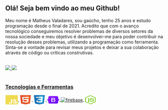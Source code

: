 ## Olá! Seja bem vindo ao meu Github!
<p>Meu nome é Matheus Valadares, sou gaúcho, tenho 25 anos e estudo programação desde o final de 2021. Acredito que com o avanço tecnológico conseguiremos resolver problemas de diversos setores da nossa sociedade e meu objetivo é desenvolver-me para poder contribuir na resolução desses problemas, utilizando a programação como ferramenta. Sinta-se a vontade para revisar meus projetos e deixar a sua colaboração através de código ou críticas construtivas.</p>

<br>

<div>
  <a href="https://github.com/MatheusValadares">
  <img height="160em" src="https://github-readme-stats.vercel.app/api?username=MatheusValadares&show_icons=true&theme=dark&include_all_commits=true&count_private=true"/>
  <img height="160em" src="https://github-readme-stats.vercel.app/api/top-langs/?username=MatheusValadares&layout=compact&langs_count=7&theme=dark"/>
</div>

<br>
<h3>Tecnologias e Ferramentas</h3>
<div style="display: inline_block">
  <img align="center" alt="Js" height="30" width="40" src="https://raw.githubusercontent.com/devicons/devicon/master/icons/javascript/javascript-plain.svg">
  <img align="center" alt="HTML" height="30" width="40" src="https://raw.githubusercontent.com/devicons/devicon/master/icons/html5/html5-original.svg">
  <img align="center" alt="CSS" height="30" width="40" src="https://raw.githubusercontent.com/devicons/devicon/master/icons/css3/css3-original.svg">
  <img align="center" alt="bootstrap" height="30" width="40" src="https://raw.githubusercontent.com/devicons/devicon/master/icons/bootstrap/bootstrap-original.svg">
  <img align="center" alt="firebase" height="30" width="40" src="https://www.vectorlogo.zone/logos/firebase/firebase-icon.svg">
  <img align="center" height="30" width="40" alt="nodejs" src="https://raw.githubusercontent.com/devicons/devicon/master/icons/nodejs/nodejs-original.svg">
          

</div>













<!--
**MatheusValadares/MatheusValadares** is a ✨ _special_ ✨ repository because its `README.md` (this file) appears on your GitHub profile.

Here are some ideas to get you started:

- 🔭 I’m currently working on ...
- 🌱 I’m currently learning ...
- 👯 I’m looking to collaborate on ...
- 🤔 I’m looking for help with ...
- 💬 Ask me about ...
- 📫 How to reach me: ...
- 😄 Pronouns: ...
- ⚡ Fun fact: ...
-->
